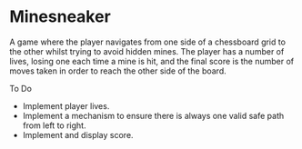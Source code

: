 # Minesneaker

A game where the player navigates from one side of a chessboard grid to the other whilst trying to avoid hidden mines. The player has a number of lives, losing one each time a mine is hit, and the final score is the number of moves taken in order to reach the other side of the board.


To Do
 - Implement player lives.
 - Implement a mechanism to ensure there is always one valid safe path from left to right. 
 - Implement and display score. 
